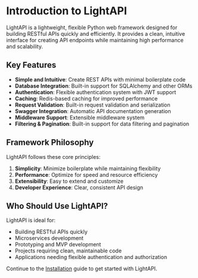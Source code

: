 # Introduction to LightAPI

LightAPI is a lightweight, flexible Python web framework designed for building RESTful APIs quickly and efficiently. It provides a clean, intuitive interface for creating API endpoints while maintaining high performance and scalability.

## Key Features

- **Simple and Intuitive**: Create REST APIs with minimal boilerplate code
- **Database Integration**: Built-in support for SQLAlchemy and other ORMs
- **Authentication**: Flexible authentication system with JWT support
- **Caching**: Redis-based caching for improved performance
- **Request Validation**: Built-in request validation and serialization
- **Swagger Integration**: Automatic API documentation generation
- **Middleware Support**: Extensible middleware system
- **Filtering & Pagination**: Built-in support for data filtering and pagination

## Framework Philosophy

LightAPI follows these core principles:

1. **Simplicity**: Minimize boilerplate while maintaining flexibility
2. **Performance**: Optimize for speed and resource efficiency
3. **Extensibility**: Easy to extend and customize
4. **Developer Experience**: Clear, consistent API design

## Who Should Use LightAPI?

LightAPI is ideal for:

- Building RESTful APIs quickly
- Microservices development
- Prototyping and MVP development
- Projects requiring clean, maintainable code
- Applications needing flexible authentication and authorization

Continue to the [Installation](installation.md) guide to get started with LightAPI. 